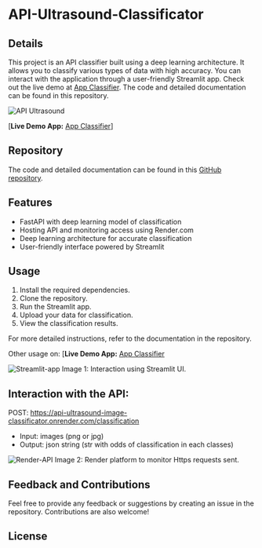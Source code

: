 # API-Ultrasound-Classificator

## Details

This project is an API classifier built using a deep learning architecture. It allows you to classify various types of data with high accuracy. You can interact with the application through a user-friendly Streamlit app. Check out the live demo at [App Classifier](https://m-ballabio1-web-app-classificator-main-0ebnyd.streamlit.app/). The code and detailed documentation can be found in this repository.

![API Ultrasound](https://github.com/M-ballabio1/API-Ultrasound-Classificator/assets/78934727/e138734e-f606-4185-be45-155a3a049d04)

[**Live Demo App:** [App Classifier](https://m-ballabio1-web-app-classificator-main-0ebnyd.streamlit.app/)]

## Repository

The code and detailed documentation can be found in this [GitHub repository](https://github.com/M-ballabio1/API-Ultrasound-Classificator).

## Features

- FastAPI with deep learning model of classification
- Hosting API and monitoring access using Render.com
- Deep learning architecture for accurate classification
- User-friendly interface powered by Streamlit

## Usage

1. Install the required dependencies.
2. Clone the repository.
3. Run the Streamlit app.
4. Upload your data for classification.
5. View the classification results.

For more detailed instructions, refer to the documentation in the repository.

Other usage on: [**Live Demo App:** [App Classifier](https://m-ballabio1-web-app-classificator-main-0ebnyd.streamlit.app/)

![Streamlit-app](https://github.com/M-ballabio1/API-Ultrasound-Classificator/assets/78934727/d2832f2c-7a0c-4c8c-8a23-0c058a5c633f)
Image 1: Interaction using Streamlit UI.

## Interaction with the API:

POST: https://api-ultrasound-image-classificator.onrender.com/classification
- Input: images (png or jpg)
- Output: json string (str with odds of classification in each classes)

![Render-API](https://github.com/M-ballabio1/API-Ultrasound-Classificator/assets/78934727/536dff65-7a67-4fa1-81a2-13c01552710d)
Image 2: Render platform to monitor Https requests sent.

## Feedback and Contributions

Feel free to provide any feedback or suggestions by creating an issue in the repository. Contributions are also welcome!

## License


